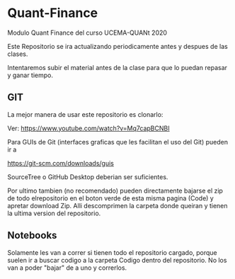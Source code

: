 # Quant-Finance
Modulo Quant Finance del curso UCEMA-QUANt 2020

Este Repositorio se ira actualizando periodicamente antes y despues de las clases.

Intentaremos subir el material antes de la clase para que lo puedan repasar y ganar tiempo.


## GIT

La mejor manera de usar este repositorio es clonarlo:

Ver: https://www.youtube.com/watch?v=Mq7capBCNBI

Para GUIs de Git (interfaces graficas que les facilitan el uso del Git) pueden ir a 

https://git-scm.com/downloads/guis

SourceTree o GitHub Desktop deberian ser suficientes.

Por ultimo tambien (no recomendado) pueden directamente bajarse el zip de todo elrepositorio en el boton verde de esta misma pagina (Code)
 y apretar download Zip. Alli descomprimen la carpeta donde queiran y tienen la ultima version del repositorio.
 
## Notebooks

Solamente les van a correr si tienen todo el repositorio cargado, porque suelen ir a buscar codigo a la carpeta Codigo dentro del repositorio. 
No los van a poder "bajar" de a uno y correrlos.

